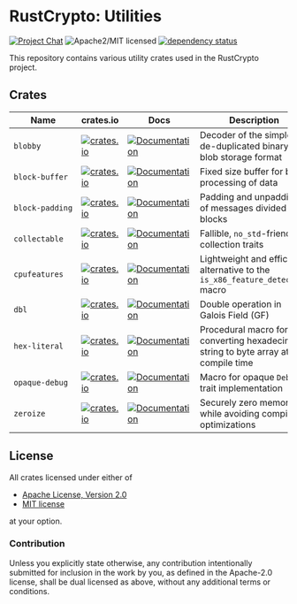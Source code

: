 # RustCrypto: Utilities

[![Project Chat][chat-image]][chat-link] ![Apache2/MIT licensed][license-image] [![dependency status][deps-image]][deps-link]

This repository contains various utility crates used in the RustCrypto project.

## Crates

| Name | crates.io | Docs | Description |
|------|-----------|------|--------------|
| `blobby` | [![crates.io](https://img.shields.io/crates/v/blobby.svg)](https://crates.io/crates/blobby) | [![Documentation](https://docs.rs/blobby/badge.svg)](https://docs.rs/blobby) | Decoder of the simple de-duplicated binary blob storage format |
| `block-buffer` | [![crates.io](https://img.shields.io/crates/v/block-buffer.svg)](https://crates.io/crates/block-buffer) | [![Documentation](https://docs.rs/block-buffer/badge.svg)](https://docs.rs/block-buffer) | Fixed size buffer for block processing of data |
| `block‑padding` | [![crates.io](https://img.shields.io/crates/v/block-padding.svg)](https://crates.io/crates/block-padding) | [![Documentation](https://docs.rs/block-padding/badge.svg)](https://docs.rs/block-padding) | Padding and unpadding of messages divided into blocks |
| `collectable` | [![crates.io](https://img.shields.io/crates/v/collectable.svg)](https://crates.io/crates/collectable) | [![Documentation](https://docs.rs/collectable/badge.svg)](https://docs.rs/collectable) | Fallible, `no_std`-friendly collection traits |
| `cpufeatures` | [![crates.io](https://img.shields.io/crates/v/cpufeatures.svg)](https://crates.io/crates/cpufeatures) | [![Documentation](https://docs.rs/cpufeatures/badge.svg)](https://docs.rs/cpufeatures) | Lightweight and efficient alternative to the `is_x86_feature_detected!` macro |
| `dbl` | [![crates.io](https://img.shields.io/crates/v/dbl.svg)](https://crates.io/crates/dbl) | [![Documentation](https://docs.rs/dbl/badge.svg)](https://docs.rs/dbl) | Double operation in Galois Field (GF) |
| `hex-literal` | [![crates.io](https://img.shields.io/crates/v/hex-literal.svg)](https://crates.io/crates/hex-literal) | [![Documentation](https://docs.rs/hex-literal/badge.svg)](https://docs.rs/hex-literal) | Procedural macro for converting hexadecimal string to byte array at compile time |
| `opaque-debug` | [![crates.io](https://img.shields.io/crates/v/opaque-debug.svg)](https://crates.io/crates/opaque-debug) | [![Documentation](https://docs.rs/opaque-debug/badge.svg)](https://docs.rs/opaque-debug) | Macro for opaque `Debug` trait implementation |
| `zeroize` | [![crates.io](https://img.shields.io/crates/v/zeroize.svg)](https://crates.io/crates/zeroize) | [![Documentation](https://docs.rs/zeroize/badge.svg)](https://docs.rs/zeroize) | Securely zero memory while avoiding compiler optimizations |

## License

All crates licensed under either of

 * [Apache License, Version 2.0](http://www.apache.org/licenses/LICENSE-2.0)
 * [MIT license](http://opensource.org/licenses/MIT)

at your option.

### Contribution

Unless you explicitly state otherwise, any contribution intentionally submitted
for inclusion in the work by you, as defined in the Apache-2.0 license, shall be
dual licensed as above, without any additional terms or conditions.

[//]: # (badges)

[chat-image]: https://img.shields.io/badge/zulip-join_chat-blue.svg
[chat-link]: https://rustcrypto.zulipchat.com/#narrow/stream/260052-utils
[license-image]: https://img.shields.io/badge/license-Apache2.0/MIT-blue.svg
[deps-image]: https://deps.rs/repo/github/RustCrypto/utils/status.svg
[deps-link]: https://deps.rs/repo/github/RustCrypto/utils
